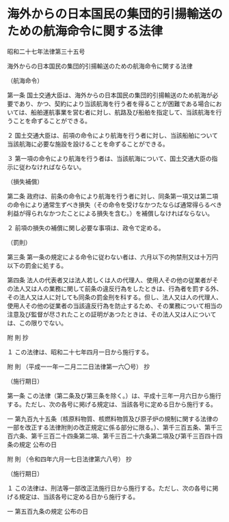 # 海外からの日本国民の集団的引揚輸送のための航海命令に関する法律

昭和二十七年法律第三十五号

海外からの日本国民の集団的引揚輸送のための航海命令に関する法律

（航海命令）

第一条 国土交通大臣は、海外からの日本国民の集団的引揚輸送のため航海が必要であり、かつ、契約により当該航海を行う者を得ることが困難である場合においては、船舶運航事業を営む者に対し、航路及び船舶を指定して、当該航海を行うことを命ずることができる。

２ 国土交通大臣は、前項の命令により航海を行う者に対し、当該船舶について当該航海に必要な施設を設けることを命ずることができる。

３ 第一項の命令により航海を行う者は、当該航海について、国土交通大臣の指示に従わなければならない。

（損失補償）

第二条 政府は、前条の命令により航海を行う者に対し、同条第一項又は第二項の命令により通常生ずべき損失（その命令を受けなかつたならば通常得らるべき利益が得られなかつたことによる損失を含む。）を補償しなければならない。

２ 前項の損失の補償に関し必要な事項は、政令で定める。

（罰則）

第三条 第一条の規定による命令に従わない者は、六月以下の拘禁刑又は十万円以下の罰金に処する。

第四条 法人の代表者又は法人若しくは人の代理人、使用人その他の従業者がその法人又は人の業務に関して前条の違反行為をしたときは、行為者を罰する外、その法人又は人に対しても同条の罰金刑を科する。但し、法人又は人の代理人、使用人その他の従業者の当該違反行為を防止するため、その業務について相当の注意及び監督が尽されたことの証明があつたときは、その法人又は人については、この限りでない。

附 則 抄

１ この法律は、昭和二十七年四月一日から施行する。

附 則 （平成一一年一二月二二日法律第一六〇号） 抄

（施行期日）

第一条 この法律（第二条及び第三条を除く。）は、平成十三年一月六日から施行する。ただし、次の各号に掲げる規定は、当該各号に定める日から施行する。

一 第九百九十五条（核原料物質、核燃料物質及び原子炉の規制に関する法律の一部を改正する法律附則の改正規定に係る部分に限る。）、第千三百五条、第千三百六条、第千三百二十四条第二項、第千三百二十六条第二項及び第千三百四十四条の規定 公布の日

附 則 （令和四年六月一七日法律第六八号） 抄

（施行期日）

１ この法律は、刑法等一部改正法施行日から施行する。ただし、次の各号に掲げる規定は、当該各号に定める日から施行する。

一 第五百九条の規定 公布の日
